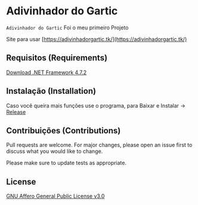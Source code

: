 # Adivinhador do Gartic

`Adivinhador do Gartic` Foi o meu primeiro Projeto

Site para usar [https://adivinhadorgartic.tk/](https://adivinhadorgartic.tk/)
## Requisitos (Requirements)
[Download .NET Framework 4.7.2](https://dotnet.microsoft.com/download/dotnet-framework/thank-you/net472-web-installer)

## Instalação (Installation)
Caso você queira mais funções use o programa, para Baixar e Instalar -> [Release](https://github.com/vin350/Adivinhador-do-Gartic/releases/latest/download/Setup.Adivinhador.msi)

## Contribuições (Contributions)
Pull requests are welcome. For major changes, please open an issue first to discuss what you would like to change.

Please make sure to update tests as appropriate.

## License
[GNU Affero General Public License v3.0](https://github.com/vin350/Adivinhador-do-Gartic/blob/master/LICENSE)
